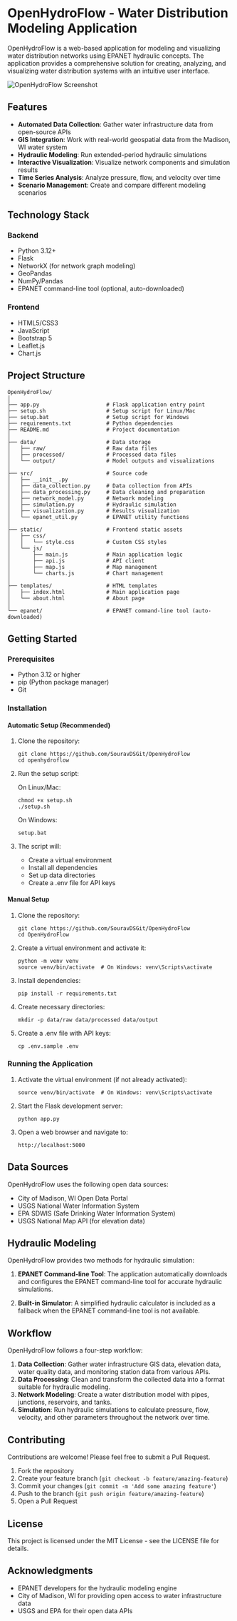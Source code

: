 # OpenHydroFlow - Water Distribution Modeling Application

OpenHydroFlow is a web-based application for modeling and visualizing water distribution networks using EPANET hydraulic concepts. The application provides a comprehensive solution for creating, analyzing, and visualizing water distribution systems with an intuitive user interface.

![OpenHydroFlow Screenshot](images/openhyroflow.png)

## Features

- **Automated Data Collection**: Gather water infrastructure data from open-source APIs
- **GIS Integration**: Work with real-world geospatial data from the Madison, WI water system
- **Hydraulic Modeling**: Run extended-period hydraulic simulations
- **Interactive Visualization**: Visualize network components and simulation results
- **Time Series Analysis**: Analyze pressure, flow, and velocity over time
- **Scenario Management**: Create and compare different modeling scenarios

## Technology Stack

### Backend

- Python 3.12+
- Flask
- NetworkX (for network graph modeling)
- GeoPandas
- NumPy/Pandas
- EPANET command-line tool (optional, auto-downloaded)

### Frontend

- HTML5/CSS3
- JavaScript
- Bootstrap 5
- Leaflet.js
- Chart.js

## Project Structure

```
OpenHydroFlow/
│
├── app.py                     # Flask application entry point
├── setup.sh                   # Setup script for Linux/Mac
├── setup.bat                  # Setup script for Windows
├── requirements.txt           # Python dependencies
├── README.md                  # Project documentation
│
├── data/                      # Data storage
│   ├── raw/                   # Raw data files
│   ├── processed/             # Processed data files
│   └── output/                # Model outputs and visualizations
│
├── src/                       # Source code
│   ├── __init__.py
│   ├── data_collection.py     # Data collection from APIs
│   ├── data_processing.py     # Data cleaning and preparation
│   ├── network_model.py       # Network modeling
│   ├── simulation.py          # Hydraulic simulation
│   ├── visualization.py       # Results visualization
│   └── epanet_util.py         # EPANET utility functions
│
├── static/                    # Frontend static assets
│   ├── css/
│   │   └── style.css          # Custom CSS styles
│   └── js/
│       ├── main.js            # Main application logic
│       ├── api.js             # API client
│       ├── map.js             # Map management
│       └── charts.js          # Chart management
│
├── templates/                 # HTML templates
│   ├── index.html             # Main application page
│   └── about.html             # About page
│
└── epanet/                    # EPANET command-line tool (auto-downloaded)
```

## Getting Started

### Prerequisites

- Python 3.12 or higher
- pip (Python package manager)
- Git

### Installation

#### Automatic Setup (Recommended)

1. Clone the repository:

   ```
   git clone https://github.com/SouravDSGit/OpenHydroFlow
   cd openhydroflow
   ```

2. Run the setup script:

   On Linux/Mac:

   ```
   chmod +x setup.sh
   ./setup.sh
   ```

   On Windows:

   ```
   setup.bat
   ```

3. The script will:
   - Create a virtual environment
   - Install all dependencies
   - Set up data directories
   - Create a .env file for API keys

#### Manual Setup

1. Clone the repository:

   ```
   git clone https://github.com/SouravDSGit/OpenHydroFlow
   cd OpenHydroFlow
   ```

2. Create a virtual environment and activate it:

   ```
   python -m venv venv
   source venv/bin/activate  # On Windows: venv\Scripts\activate
   ```

3. Install dependencies:

   ```
   pip install -r requirements.txt
   ```

4. Create necessary directories:

   ```
   mkdir -p data/raw data/processed data/output
   ```

5. Create a .env file with API keys:
   ```
   cp .env.sample .env
   ```

### Running the Application

1. Activate the virtual environment (if not already activated):

   ```
   source venv/bin/activate  # On Windows: venv\Scripts\activate
   ```

2. Start the Flask development server:

   ```
   python app.py
   ```

3. Open a web browser and navigate to:
   ```
   http://localhost:5000
   ```

## Data Sources

OpenHydroFlow uses the following open data sources:

- City of Madison, WI Open Data Portal
- USGS National Water Information System
- EPA SDWIS (Safe Drinking Water Information System)
- USGS National Map API (for elevation data)

## Hydraulic Modeling

OpenHydroFlow provides two methods for hydraulic simulation:

1. **EPANET Command-line Tool**: The application automatically downloads and configures the EPANET command-line tool for accurate hydraulic simulations.

2. **Built-in Simulator**: A simplified hydraulic calculator is included as a fallback when the EPANET command-line tool is not available.

## Workflow

OpenHydroFlow follows a four-step workflow:

1. **Data Collection**: Gather water infrastructure GIS data, elevation data, water quality data, and monitoring station data from various APIs.
2. **Data Processing**: Clean and transform the collected data into a format suitable for hydraulic modeling.
3. **Network Modeling**: Create a water distribution model with pipes, junctions, reservoirs, and tanks.
4. **Simulation**: Run hydraulic simulations to calculate pressure, flow, velocity, and other parameters throughout the network over time.

## Contributing

Contributions are welcome! Please feel free to submit a Pull Request.

1. Fork the repository
2. Create your feature branch (`git checkout -b feature/amazing-feature`)
3. Commit your changes (`git commit -m 'Add some amazing feature'`)
4. Push to the branch (`git push origin feature/amazing-feature`)
5. Open a Pull Request

## License

This project is licensed under the MIT License - see the LICENSE file for details.

## Acknowledgments

- EPANET developers for the hydraulic modeling engine
- City of Madison, WI for providing open access to water infrastructure data
- USGS and EPA for their open data APIs

